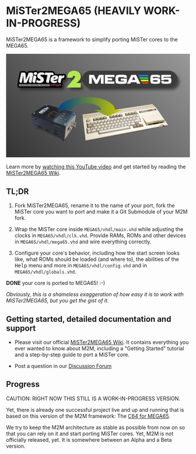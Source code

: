 MiSTer2MEGA65 (HEAVILY WORK-IN-PROGRESS)
========================================

MiSTer2MEGA65 is a framework to simplify porting MiSTer cores to the MEGA65.

![Title Image](doc/wiki/assets/MiSTer2MEGA65-Title.png)

Learn more by
[watching this YouTube video](https://youtu.be/9Ib7z64z9N4)
and get started by reading the
[MiSTer2MEGA65 Wiki](https://github.com/sy2002/MiSTer2MEGA65/wiki).

TL;DR
-----

1. Fork MiSTer2MEGA65, rename it to the name of your port, fork the MiSTer
   core you want to port and make it a Git Submodule of your M2M fork.

2. Wrap the MiSTer core inside `MEGA65/vhdl/main.vhd` while
   adjusting the clocks in `MEGA65/vhdl/clk.vhd`. Provide RAMs, ROMs and other
   devices in `MEGA65/vhdl/mega65.vhd` and wire everything correctly.

3. Configure your core's behavior, including how the start screen looks like,
   what ROMs should be loaded (and where to), the abilities of the
   <kbd>Help</kbd> menu and more in `MEGA65/vhdl/config.vhd` and in
   `MEGA65/vhdl/globals.vhd`.

**DONE** your core is ported to MEGA65! :-)

*Obviously, this is a shameless exaggeration of how easy it is to work with
MiSTer2MEGA65, but you get the gist of it.*

Getting started, detailed documentation and support
---------------------------------------------------

* Please visit our official
  [MiSTer2MEGA65 Wiki](https://github.com/sy2002/MiSTer2MEGA65/wiki). It
  contains everything you ever wanted to know about M2M, including a
  "Getting Started" tutorial and a step-by-step guide to port a MiSTer core.

* Post a question in our
  [Discussion Forum](https://github.com/sy2002/MiSTer2MEGA65/discussions)

Progress
--------

CAUTION: RIGHT NOW THIS STILL IS A WORK-IN-PROGRESS VERSION.

Yet, there is already one successful project live and up and
running that is based on this version of the M2M framework:
The [C64 for MEGA65](https://github.com/MJoergen/C64MEGA65).

We try to keep the M2M architecture as stable as possible from now on so that
you can rely on it and start porting MiSTer cores. Yet, M2M is not officially
released, yet. It is somewhere between an Alpha and a Beta version.

